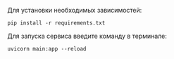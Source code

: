 
Для установки необходимых зависимостей:

    pip install -r requirements.txt

Для запуска сервиса введите команду в терминале:

    uvicorn main:app --reload
